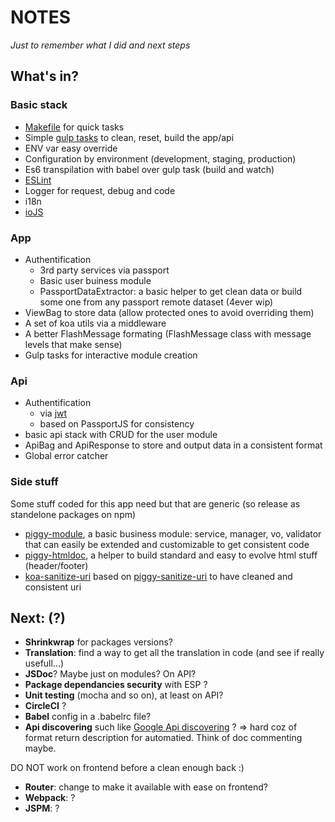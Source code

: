 # NOTES

_Just to remember what I did and next steps_

## What's in?

### Basic stack

- [Makefile](https://github.com/tilap/piggy/blob/master/Makefile) for quick tasks
- Simple [gulp tasks](https://github.com/tilap/piggy/blob/master/gulpfile.js) to clean, reset, build the app/api
- ENV var easy override
- Configuration by environment (development, staging, production)
- Es6 transpilation with babel over gulp task (build and watch)
- [ESLint](https://github.com/tilap/piggy/blob/master/.eslintrc)
- Logger for request, debug and code
- i18n
- [ioJS](https://iojs.org/fr/)

### App
- Authentification
  - 3rd party services via passport
  - Basic user buiness module
  - PassportDataExtractor: a basic helper to get clean data or build some one from any passport remote dataset (4ever wip)
- ViewBag to store data (allow protected ones to avoid overriding them)
- A set of koa utils via a middleware
- A better FlashMessage formating (FlashMessage class with message levels that make sense)
- Gulp tasks for interactive module creation

### Api
- Authentification
  - via [jwt](https://github.com/auth0/node-jsonwebtoken)
  - based on PassportJS for consistency
- basic api stack with CRUD for the user module
- ApiBag and ApiResponse to store and output data in a consistent format
- Global error catcher

### Side stuff

Some stuff coded for this app need but that are generic (so release as standelone packages on npm)

- [piggy-module](https://www.npmjs.com/package/piggy-module), a basic business module: service, manager, vo, validator that can easily be extended and customizable to get consistent code
- [piggy-htmldoc](https://www.npmjs.com/package/piggy-htmldoc), a helper to build standard and easy to evolve html stuff (header/footer)
- [koa-sanitize-uri](https://www.npmjs.com/package/koa-sanitize-uri) based on [piggy-sanitize-uri](https://www.npmjs.com/package/piggy-sanitize-uri) to have cleaned and consistent uri

## Next: (?)

- **Shrinkwrap** for packages versions?
- **Translation**: find a way to get all the translation in code (and see if really usefull...)
- **JSDoc**? Maybe just on modules? On API?
- **Package dependancies security** with ESP ?
- **Unit testing** (mocha and so on), at least on API?
- **CircleCI** ?
- **Babel** config in a .babelrc file?
- **Api discovering** such like [Google Api discovering](https://developers.google.com/apis-explorer/#p/discovery/v1/discovery.apis.getRest?api=urlshortener&version=v1&_h=1&) ? => hard coz of format return description for automatied. Think of doc commenting maybe.

DO NOT work on frontend before a clean enough back :)
- **Router**: change to make it available with ease on frontend?
- **Webpack**: ?
- **JSPM**: ?
